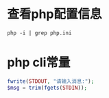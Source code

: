 
# 查看php配置信息
`php -i | grep php.ini`

# php cli常量
```PHP
fwrite(STDOUT, "请输入消息:");
$msg = trim(fgets(STDIN));
```
